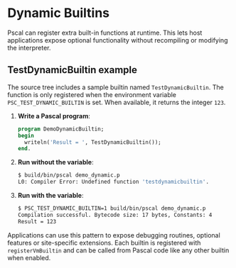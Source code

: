 # Dynamic Builtins

Pscal can register extra built-in functions at runtime.  This lets host
applications expose optional functionality without recompiling or modifying
the interpreter.

## TestDynamicBuiltin example

The source tree includes a sample builtin named `TestDynamicBuiltin`.  The
function is only registered when the environment variable
`PSC_TEST_DYNAMIC_BUILTIN` is set.  When available, it returns the integer
`123`.

1. **Write a Pascal program**:

   ```pascal
   program DemoDynamicBuiltin;
   begin
     writeln('Result = ', TestDynamicBuiltin());
   end.
   ```

2. **Run without the variable**:

   ```bash
   $ build/bin/pscal demo_dynamic.p
   L0: Compiler Error: Undefined function 'testdynamicbuiltin'.
   ```

3. **Run with the variable**:

   ```bash
   $ PSC_TEST_DYNAMIC_BUILTIN=1 build/bin/pscal demo_dynamic.p
   Compilation successful. Bytecode size: 17 bytes, Constants: 4
   Result = 123
   ```

Applications can use this pattern to expose debugging routines, optional
features or site-specific extensions.  Each builtin is registered with
`registerVmBuiltin` and can be called from Pascal code like any other builtin
when enabled.
